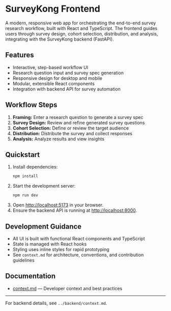 # SurveyKong Frontend

A modern, responsive web app for orchestrating the end-to-end survey research workflow, built with React and TypeScript. The frontend guides users through survey design, cohort selection, distribution, and analysis, integrating with the SurveyKong backend (FastAPI).

## Features

- Interactive, step-based workflow UI
- Research question input and survey spec generation
- Responsive design for desktop and mobile
- Modular, extensible React components
- Integration with backend API for survey automation

## Workflow Steps

1. **Framing:** Enter a research question to generate a survey spec
2. **Survey Design:** Review and refine generated survey questions
3. **Cohort Selection:** Define or review the target audience
4. **Distribution:** Distribute the survey and collect responses
5. **Analysis:** Analyze results and view insights

## Quickstart

1. Install dependencies:
   ```sh
   npm install
   ```
2. Start the development server:
   ```sh
   npm run dev
   ```
3. Open [http://localhost:5173](http://localhost:5173) in your browser.
4. Ensure the backend API is running at [http://localhost:8000](http://localhost:8000).

## Development Guidance

- All UI is built with functional React components and TypeScript
- State is managed with React hooks
- Styling uses inline styles for rapid prototyping
- See `context.md` for architecture, conventions, and contribution guidelines

## Documentation

- [context.md](./context.md) — Developer context and best practices

---

For backend details, see `../backend/context.md`.
